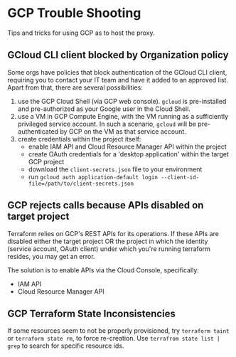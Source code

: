 # GCP Trouble Shooting

Tips and tricks for using GCP as to host the proxy.


## GCloud CLI client blocked by Organization policy

Some orgs have policies that block authentication of the GCloud CLI client, requiring you to contact
your IT team and have it added to an approved list. Apart from that, there are several possibilities:

  1. use the GCP Cloud Shell (via GCP web console). `gcloud` is pre-installed and pre-authorized as
     your Google user in the Cloud Shell.
  2. use a VM in GCP Compute Engine, with the VM running as a sufficiently privileged service
     account. In such a scenario, `gcloud` will be pre-authenticated by GCP on the VM as that
     service account.
  3. create credentials within the project itself:
      - enable IAM API and Cloud Resource Manager API within the project
      - create OAuth credentials for a 'desktop application' within the target GCP project
      - download the `client-secrets.json` file to your  environment
      - run `gcloud auth application-default login --client-id-file=/path/to/client-secrets.json`



## GCP rejects calls because APIs disabled on target project

Terraform relies on GCP's REST APIs for its operations. If these APIs are disabled either the target
project OR the project in which the identity (service account, OAuth client) under which you're
running terraform resides, you may get an error.

The solution is to enable APIs via the Cloud Console, specifically:

  * IAM API
  * Cloud Resource Manager API

## GCP Terraform State Inconsistencies

If some resources seem to not be properly provisioned, try `terraform taint` or `terraform state rm`,
to force re-creation.  Use `terrafrom state list | grep` to search for specific resource ids.


